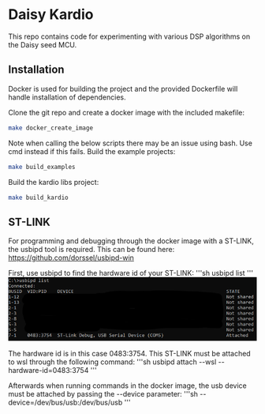 # Daisy Kardio

This repo contains code for experimenting with various DSP algorithms on the Daisy seed MCU.

## Installation

Docker is used for building the project and the provided Dockerfile will handle installation of dependencies.

Clone the git repo and create a docker image with the included makefile:

```sh
make docker_create_image
```

Note when calling the below scripts there may be an issue using bash. Use cmd instead if this fails.
Build the example projects:
```sh
make build_examples
```

Build the kardio libs project:
```sh
make build_kardio
```

## ST-LINK
For programming and debugging through the docker image with a ST-LINK, the usbipd tool is required. 
This can be found here: https://github.com/dorssel/usbipd-win

First, use usbipd to find the hardware id of your ST-LINK:
'''sh
usbipd list
'''
![usbipd list output](assets/usbipd-list.png)

The hardware id is in this case 0483:3754.
This ST-LINK must be attached to wsl through the following command:
'''sh
usbipd attach --wsl --hardware-id=0483:3754
'''

Afterwards when running commands in the docker image, the usb device must be attached by passing the --device parameter: 
'''sh
--device=/dev/bus/usb:/dev/bus/usb
'''